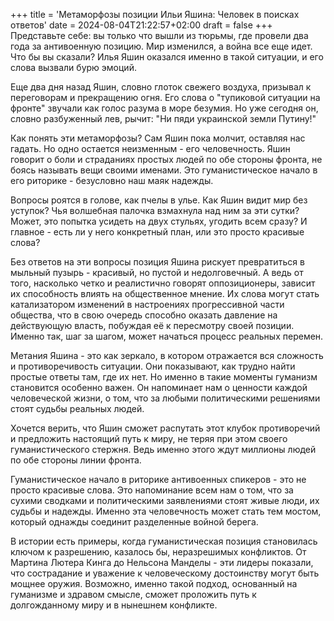 +++
title = 'Метаморфозы позиции Ильи Яшина: Человек в поисках ответов'
date = 2024-08-04T21:22:57+02:00
draft = false
+++
Представьте себе: вы только что вышли из тюрьмы, где провели два года за антивоенную позицию. Мир изменился, а война все еще идет. Что бы вы сказали? Илья Яшин оказался именно в такой ситуации, и его слова вызвали бурю эмоций. 

Еще два дня назад Яшин, словно глоток свежего воздуха, призывал к переговорам и прекращению огня. Его слова о "тупиковой ситуации на фронте" звучали как голос разума в море безумия. Но уже сегодня он, словно разбуженный лев, рычит: "Ни пяди украинской земли Путину!" 

Как понять эти метаморфозы? Сам Яшин пока молчит, оставляя нас гадать. Но одно остается неизменным - его человечность. Яшин говорит о боли и страданиях простых людей по обе стороны фронта, не боясь называть вещи своими именами. Это гуманистическое начало в его риторике - безусловно наш маяк надежды. 

Вопросы роятся в голове, как пчелы в улье. Как Яшин видит мир без уступок? Чья волшебная палочка взмахнула над ним за эти сутки? Может, это попытка усидеть на двух стульях, угодить всем сразу? И главное - есть ли у него конкретный план, или это просто красивые слова? 

Без ответов на эти вопросы позиция Яшина рискует превратиться в мыльный пузырь - красивый, но пустой и недолговечный. А ведь от того, насколько четко и реалистично говорят оппозиционеры, зависит их способность влиять на общественное мнение. Их слова могут стать катализатором изменений в настроениях прогрессивной части общества, что в свою очередь способно оказать давление на действующую власть, побуждая её к пересмотру своей позиции. Именно так, шаг за шагом, может начаться процесс реальных перемен. 

Метания Яшина - это как зеркало, в котором отражается вся сложность и противоречивость ситуации. Они показывают, как трудно найти простые ответы там, где их нет. Но именно в такие моменты гуманизм становится особенно важен. Он напоминает нам о ценности каждой человеческой жизни, о том, что за любыми политическими решениями стоят судьбы реальных людей. 

Хочется верить, что Яшин сможет распутать этот клубок противоречий и предложить настоящий путь к миру, не теряя при этом своего гуманистического стержня. Ведь именно этого ждут миллионы людей по обе стороны линии фронта. 

Гуманистическое начало в риторике антивоенных спикеров - это не просто красивые слова. Это напоминание всем нам о том, что за сухими сводками и политическими заявлениями стоят живые люди, их судьбы и надежды. Именно эта человечность может стать тем мостом, который однажды соединит разделенные войной берега. 

В истории есть примеры, когда гуманистическая позиция становилась ключом к разрешению, казалось бы, неразрешимых конфликтов. От Мартина Лютера Кинга до Нельсона Манделы - эти лидеры показали, что сострадание и уважение к человеческому достоинству могут быть мощнее оружия. Возможно, именно такой подход, основанный на гуманизме и здравом смысле, сможет проложить путь к долгожданному миру и в нынешнем конфликте.